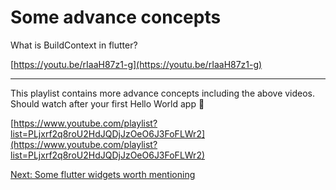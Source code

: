 # Some advance concepts

What is BuildContext in flutter?

[https://youtu.be/rIaaH87z1-g](https://youtu.be/rIaaH87z1-g)


***


This playlist contains more advance concepts including the above videos. Should watch after your first Hello World app 🙂

[https://www.youtube.com/playlist?list=PLjxrf2q8roU2HdJQDjJzOeO6J3FoFLWr2](https://www.youtube.com/playlist?list=PLjxrf2q8roU2HdJQDjJzOeO6J3FoFLWr2)

[Next: Some flutter widgets worth mentioning](pages/widgets.md)
